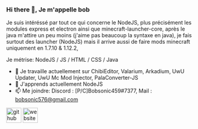 ### Hi there 👋, Je m'appelle bob

Je suis intéréssé par tout ce qui concerne le NodeJS, plus précisément les modules express et electron ainsi que minecraft-launcher-core, après le java m'attire un peu moins (j'aime pas beaucoup la syntaxe en java), je fais surtout des launcher (NodeJS) mais il arrive aussi de faire mods minecraft uniquement en 1.7.10 & 1.12.2,

Je métrise: NodeJS / JS / HTML / CSS / Java

- 🔭 Je travaille actuellement sur ChibiEditor, Valarium, Arkadium, UwU Updater, UwU Mc Mod Injector, PalaConverter-JS 
- 🌱 J'apprends actuellement NodeJS 
- 📫 Me joindre: Discord : [P/C]Bobsonic459#7377, Mail : bobsonic576@gmail.com


[<img src='https://cdn.jsdelivr.net/npm/simple-icons@3.0.1/icons/github.svg' alt='github' height='40'>](https://github.com/BOBsonic459)  [<img src='https://cdn.jsdelivr.net/npm/simple-icons@3.0.1/icons/icloud.svg' alt='website' height='40'>](https://bobsonic.com) 
